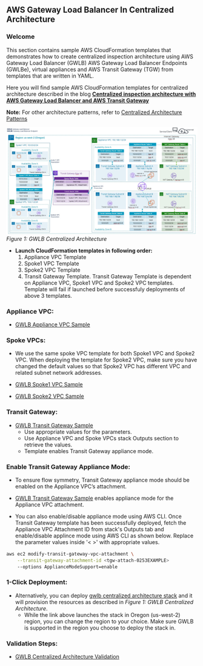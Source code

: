 ## AWS Gateway Load Balancer In Centralized Architecture

### Welcome

This section contains sample AWS CloudFormation templates that demonstrates how to create centralized inspection architecture using AWS Gateway Load Balancer (GWLB) AWS Gateway Load Balancer Endpoints (GWLBe), virtual appliances and AWS Transit Gateway (TGW) from templates that are written in YAML.

Here you will find sample AWS CloudFormation templates for centralized architecture described in the blog **[Centralized inspection architecture with AWS Gateway Load Balancer and AWS Transit Gateway](https://aws.amazon.com/blogs/networking-and-content-delivery/centralized-inspection-architecture-with-aws-gateway-load-balancer-and-aws-transit-gateway/)**

**Note:** For other architecture patterns, refer to [Centralized Architecture Patterns](centralized_architecture_patterns)

![Figure 1: GWLB Centralized Architecture](images/gwlb_centralized_architecture.jpg)
_Figure 1: GWLB Centralized Architecture_

* **Launch CloudFormation templates in following order:**
  1. Appliance VPC Template
  2. Spoke1 VPC Template
  3. Spoke2 VPC Template
  4. Transit Gateway Template. Transit Gateway Template is dependent on Appliance VPC, Spoke1 VPC and Spoke2 VPC templates. Template will fail if launched before successfuly deployments of above 3 templates.

### **Appliance VPC:**
* [GWLB Appliance VPC Sample](CentralizedArchitectureApplianceVpc2Az.yaml)

### **Spoke VPCs:**
* We use the same spoke VPC template for both Spoke1 VPC and Spoke2 VPC. When deploying the template for Spoke2 VPC, make sure you have changed the default values so that Spoke2 VPC has different VPC and related subnet network addresses.

* [GWLB Spoke1 VPC Sample](CentralizedArchitectureSpokeVpc2Az.yaml)
* [GWLB Spoke2 VPC Sample](CentralizedArchitectureSpokeVpc2Az.yaml)

### **Transit Gateway:**
* [GWLB Transit Gateway Sample](CentralizedArchitectureTgw.yaml)
  * Use appropriate values for the parameters. 
  * Use Appliance VPC and Spoke VPCs stack Outputs section to retrieve the values.
  * Template enables Transit Gateway appliance mode.

### Enable Transit Gateway Appliance Mode:

* To ensure flow symmetry, Transit Gateway appliance mode should be enabled on the Appliance VPC’s attachment. 

* [GWLB Transit Gateway Sample](CentralizedArchitectureTgw.yaml) enables appliance mode for the Appliance VPC attachment. 

* You can also enable/disable appliance mode using AWS CLI. Once Transit Gateway template has been successfully deployed, fetch the Appliance VPC Attachment ID from stack's Outputs tab and enable/disable applince mode using AWS CLI as shown below. Replace the parameter values inside '< >' with appropriate values.

```bash
aws ec2 modify-transit-gateway-vpc-attachment \
    --transit-gateway-attachment-id <tgw-attach-0253EXAMPLE>
    --options ApplianceModeSupport=enable
```

### 1-Click Deployment:

* Alternatively, you can deploy [gwlb centralized architecture stack](https://us-west-2.console.aws.amazon.com/cloudformation/home?region=us-west-2#/stacks/create/template?stackName=GwlbCentralizedDemo&templateURL=https://tech-content-us-west-2.s3-us-west-2.amazonaws.com/aws-gwlb-cloudformation-samples/centralized-architecture/nested-stack/CentralizedArchitecturePrimary.yaml) and it will provision the resources as described in _Figure 1: GWLB Centralized Architecture_. 
  * While the link above launches the stack in Oregon (us-west-2) region, you can change the region to your choice. Make sure GWLB is supported in the region you choose to deploy the stack in.

### Validation Steps:
* [GWLB Centralized Architecture Validation](CentralizedArchitectureValidation.md)
